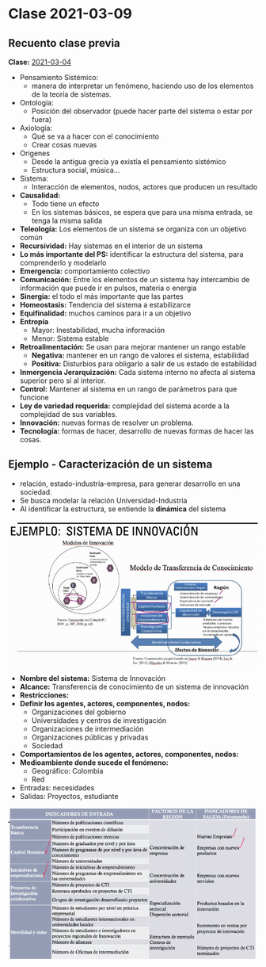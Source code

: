 # Clase 2021-03-09

## Recuento clase previa

**Clase:** [2021-03-04](2021_03_04.md)

- Pensamiento Sistémico:
  - manera de interpretar un fenómeno, haciendo uso de los elementos de la teoría de sistemas.
- Ontología:
  - Posición del observador (puede hacer parte del sistema o estar por fuera)
- Axiología:
  - Qué se va a hacer con el conocimiento
  - Crear cosas nuevas
- Origenes
  - Desde la antigua grecia ya existía el pensamiento sistémico
  - Estructura social, música...
- Sistema:
  - Interacción de elementos, nodos, actores que producen un resultado
- **Causalidad:**
  - Todo tiene un efecto
  - En los sistemas básicos, se espera que para una misma entrada, se tenga la misma salida
- **Teleología:** Los elementos de un sistema se organiza con un objetivo común
- **Recursividad:** Hay sistemas en el interior de un sistema
- **Lo más importante del PS:** identificar la estructura del sistema, para comprenderlo y modelarlo
- **Emergencia:** comportamiento colectivo
- **Comunicación:** Entre los elementos de un sistema hay intercambio de información que puede ir en pulsos, materia o energia
- **Sinergia:** el todo el más importante que las partes
- **Homeostasis:** Tendencia del sistema a estabilizarce
- **Equifinalidad:** muchos caminos para ir a un objetivo
- **Entropía**
  - Mayor: Inestabilidad, mucha información
  - Menor: Sistema estable
- **Retroalimentación:** Se usan para mejorar  mantener un rango estable
  - **Negativa:** mantener en un rango de valores el sistema, estabilidad
  - **Positiva:** Disturbios para obligarlo a salir de us estado de estabilidad
- **Inmergencia Jerarquización:** Cada sistema interno no afecta al sistema superior pero sí al interior.
- **Control:** Mantener al sistema en un rango de parámetros para que funcione
- **Ley de variedad requerida:** complejidad del sistema acorde a la complejidad de sus variables.
- **Innovación:** nuevas formas de resolver un problema.
- **Tecnología:** formas de hacer, desarrollo de nuevas formas de hacer las cosas.

## Ejemplo - Caracterización de un sistema

- relación, estado-industria-empresa, para generar desarrollo en una sociedad.
- Se busca modelar la relación Universidad-Industria
- Al identificar la estructura, se entiende la **dinámica** del sistema

![Ejemplo de modelamiento](images/00E.png)

- **Nombre del sistema:** Sistema de Innovación
- **Alcance:** Transferencia de conocimiento de un sistema de innovación
- **Restricciones:**
- **Definir los agentes, actores, componentes, nodos:**
  - Organizaciones del gobierno
  - Universidades y centros de investigación
  - Organizaciones de intermediación
  - Organizaciones públicas y privadas
  - Sociedad
- **Comportamientos de los agentes, actores, componentes, nodos:**
- **Medioambiente donde sucede el fenómeno:**
  - Geográfico: Colombia
  - Red
- Entradas: necesidades
- Salidas: Proyectos, estudiante

![Entradas y salidas](images/00F.png)